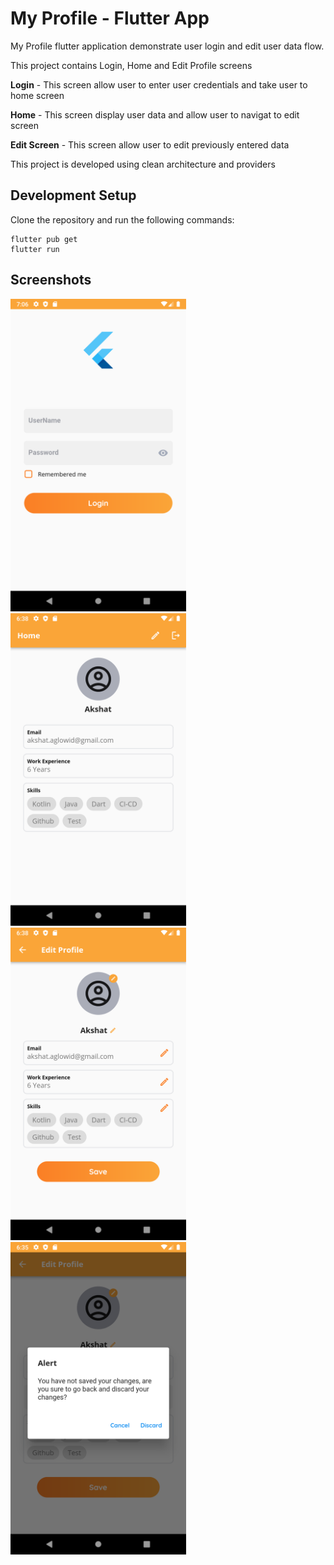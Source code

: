 
# My Profile - Flutter App

My Profile flutter application demonstrate user login and edit user data flow.

This project contains Login, Home and Edit Profile screens

**Login** - This screen allow user to enter user credentials and take user to home screen

**Home** - This screen display user data and allow user to navigat to edit screen

**Edit Screen** - This screen allow user to edit previously entered data

This project is developed using clean architecture and providers
## Development Setup
Clone the repository and run the following commands:
```
flutter pub get
flutter run
```

## Screenshots

<img src="assets/screenShot/login_screen.png" height="500em" />&nbsp;<img src="assets/screenShot/home_screen.png" height="500em" />&nbsp;<img src="assets/screenShot/edit_screen.png" height="500em"/>&nbsp;<img src="assets/screenShot/discard_changes.png" height="500em" />

